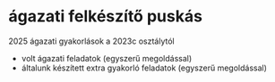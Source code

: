 # ágazati felkészítő puskás
2025 ágazati gyakorlások
a 2023c osztálytól

- volt ágazati feladatok (egyszerű megoldással)
- általunk készített extra gyakorló feladatok (egyszerű megoldással)
